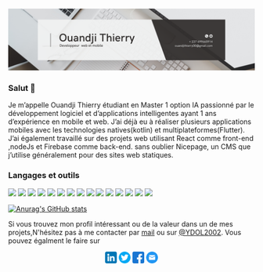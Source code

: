 ![Ouandji02](https://github.com/Ouandji02/Ouandji02/blob/main/banniere%202.png)

### Salut 👋
Je m’appelle Ouandji Thierry étudiant en Master 1 option IA passionné par le développement logiciel et d’applications intelligentes ayant 1 ans d’expérience en mobile et web. J’ai déjà eu à réaliser plusieurs applications mobiles avec les technologies natives(kotlin) et multiplateformes(Flutter). J’ai également travaillé sur des projets web utilisant React comme front-end ,nodeJs et Firebase comme back-end. sans oublier Nicepage, un CMS que j’utilise généralement pour des sites web statiques. 

### Langages et outils

<p>
    <img height="30" src="https://cdn-icons-png.flaticon.com/512/5968/5968292.png?raw=true">
    <img height="30" src="https://cdn-icons-png.flaticon.com/512/888/888859.png?raw=true">
    <img height="30" src="https://cdn-icons-png.flaticon.com/512/1126/1126012.png?raw=true">
    <img height="30" src="https://cdn-icons-png.flaticon.com/512/5968/5968242.png?raw=true">
    <img height="30"
        src="https://as1.ftcdn.net/v2/jpg/04/75/01/94/1000_F_475019480_qhU59bJx1Eoiko8i8TpJhEyUNctHRqWm.jpg?raw=true"></a>
    <img height="30"
        src="https://uxwing.com/wp-content/themes/uxwing/download/brands-and-social-media/kotlin-programming-language-icon.svg?raw=true">
    <img height="30"
        src="https://uxwing.com/wp-content/themes/uxwing/download/brands-and-social-media/tailwind-css-icon.svg?raw=true">
    <img height="30"
        src="https://t3.ftcdn.net/jpg/03/52/67/82/240_F_352678266_NFcwIwhhY76mkQItT4lCxyxcCTP3LgvY.jpg?raw=true">
    <img height="30"
        src="https://uxwing.com/wp-content/themes/uxwing/download/brands-and-social-media/express-js-icon.svg?raw=true">
    <img height="30"
        src="https://uxwing.com/wp-content/themes/uxwing/download/brands-and-social-media/android-studio-icon.svg?raw=true">
    <img height="30"
        src="https://uxwing.com/wp-content/themes/uxwing/download/brands-and-social-media/git-icon.svg?raw=true">
    <img height="30"
        src="https://uxwing.com/wp-content/themes/uxwing/download/brands-and-social-media/visual-studio-code-icon.svg?raw=true">
    <img height="30"
        src="https://uxwing.com/wp-content/themes/uxwing/download/brands-and-social-media/google-firebase-icon.svg?raw=true">
    <img height="30"
        src="https://uxwing.com/wp-content/themes/uxwing/download/brands-and-social-media/figma-icon.svg?raw=true">
    <img height="30"
        src="https://uxwing.com/wp-content/themes/uxwing/download/brands-and-social-media/canva-icon.svg?raw=true">
</p>

[![Anurag's GitHub stats](https://github-readme-stats.vercel.app/api?username=ouandji02)](https://github.com/Ouandji02/github-readme-stats)


Si vous trouvez mon profil intéressant ou de la valeur dans un de mes projets,N'hésitez pas à me contacter par [mail](mailto:ouandjithierry00@gmail.com) ou sur [@YDOL2002](https://twitter.com/YDOL2002). Vous pouvez égalment le faire sur 

<p align="center">
    <a href="https://www.linkedin.com/in/thierry-ouandji-1b2274212/"><img height="24"
            src="https://github.com/Ouandji02/Ouandji02/blob/main/linkedin.png?raw=true"></a>
    <a href="https://twitter.com/YDOL2002"><img height="24"
            src="https://github.com/Ouandji02/Ouandji02/blob/main/twitter.png?raw=true"></a>
    <a href="https://www.facebook.com/thierry.ouandji.7"><img height="24"
            src="https://github.com/Ouandji02/Ouandji02/blob/main/facebook.png?raw=true"></a>
    <a href="https://www.linkedin.com/in/thierry-ouandji-1b2274212/"><img height="24"
            src="mail.png?raw=true"></a>
</p>


<!--
**Ouandji02/Ouandji02** is a ✨ _special_ ✨ repository because its `README.md` (this file) appears on your GitHub profile.

Here are some ideas to get you started:

- 🔭 I’m currently working on ...
- 🌱 I’m currently learning ...
- 👯 I’m looking to collaborate on ...
- 🤔 I’m looking for help with ...
- 💬 Ask me about ...
- 📫 How to reach me: ...
- 😄 Pronouns: ...
- ⚡ Fun fact: ...
-->
